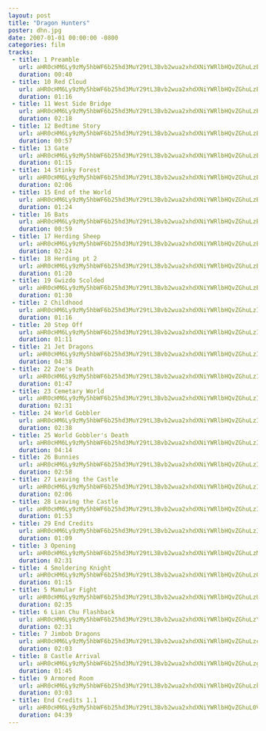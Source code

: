 ```yaml
---
layout: post
title: "Dragon Hunters"
poster: dhn.jpg
date: 2007-01-01 00:00:00 -0800
categories: film
tracks:
 - title: 1 Preamble
   url: aHR0cHM6Ly9zMy5hbWF6b25hd3MuY29tL3Bvb2wua2xhdXNiYWRlbHQvZGhuLzEgUHJlYW1ibGUubXAz
   duration: 00:40
 - title: 10 Red Cloud
   url: aHR0cHM6Ly9zMy5hbWF6b25hd3MuY29tL3Bvb2wua2xhdXNiYWRlbHQvZGhuLzEwIFJlZCBDbG91ZC5tcDM=
   duration: 01:16
 - title: 11 West Side Bridge
   url: aHR0cHM6Ly9zMy5hbWF6b25hd3MuY29tL3Bvb2wua2xhdXNiYWRlbHQvZGhuLzExIFdlc3QgU2lkZSBCcmlkZ2UubXAz
   duration: 02:18
 - title: 12 Bedtime Story
   url: aHR0cHM6Ly9zMy5hbWF6b25hd3MuY29tL3Bvb2wua2xhdXNiYWRlbHQvZGhuLzEyIEJlZHRpbWUgU3RvcnkubXAz
   duration: 00:57
 - title: 13 Gate
   url: aHR0cHM6Ly9zMy5hbWF6b25hd3MuY29tL3Bvb2wua2xhdXNiYWRlbHQvZGhuLzEzIEdhdGUubXAz
   duration: 01:15
 - title: 14 Stinky Forest
   url: aHR0cHM6Ly9zMy5hbWF6b25hd3MuY29tL3Bvb2wua2xhdXNiYWRlbHQvZGhuLzE0IFN0aW5reSBGb3Jlc3QubXAz
   duration: 02:06
 - title: 15 End of the World
   url: aHR0cHM6Ly9zMy5hbWF6b25hd3MuY29tL3Bvb2wua2xhdXNiYWRlbHQvZGhuLzE1IEVuZCBvZiB0aGUgV29ybGQubXAz
   duration: 01:24
 - title: 16 Bats
   url: aHR0cHM6Ly9zMy5hbWF6b25hd3MuY29tL3Bvb2wua2xhdXNiYWRlbHQvZGhuLzE2IEJhdHMubXAz
   duration: 00:59
 - title: 17 Herding Sheep
   url: aHR0cHM6Ly9zMy5hbWF6b25hd3MuY29tL3Bvb2wua2xhdXNiYWRlbHQvZGhuLzE3IEhlcmRpbmcgU2hlZXAubXAz
   duration: 02:24
 - title: 18 Herding pt 2
   url: aHR0cHM6Ly9zMy5hbWF6b25hd3MuY29tL3Bvb2wua2xhdXNiYWRlbHQvZGhuLzE4IEhlcmRpbmcgcHQgMi5tcDM=
   duration: 01:20
 - title: 19 Gwizdo Scolded
   url: aHR0cHM6Ly9zMy5hbWF6b25hd3MuY29tL3Bvb2wua2xhdXNiYWRlbHQvZGhuLzE5IEd3aXpkbyBTY29sZGVkLm1wMw==
   duration: 01:30
 - title: 2 Childhood
   url: aHR0cHM6Ly9zMy5hbWF6b25hd3MuY29tL3Bvb2wua2xhdXNiYWRlbHQvZGhuLzIgQ2hpbGRob29kLm1wMw==
   duration: 01:16
 - title: 20 Step Off
   url: aHR0cHM6Ly9zMy5hbWF6b25hd3MuY29tL3Bvb2wua2xhdXNiYWRlbHQvZGhuLzIwIFN0ZXAgT2ZmLm1wMw==
   duration: 01:11
 - title: 21 Jet Dragons
   url: aHR0cHM6Ly9zMy5hbWF6b25hd3MuY29tL3Bvb2wua2xhdXNiYWRlbHQvZGhuLzIxIEpldCBEcmFnb25zLm1wMw==
   duration: 04:38
 - title: 22 Zoe's Death
   url: aHR0cHM6Ly9zMy5hbWF6b25hd3MuY29tL3Bvb2wua2xhdXNiYWRlbHQvZGhuLzIyIFpvZSdzIERlYXRoLm1wMw==
   duration: 01:47
 - title: 23 Cemetary World
   url: aHR0cHM6Ly9zMy5hbWF6b25hd3MuY29tL3Bvb2wua2xhdXNiYWRlbHQvZGhuLzIzIENlbWV0YXJ5IFdvcmxkLm1wMw==
   duration: 02:31
 - title: 24 World Gobbler
   url: aHR0cHM6Ly9zMy5hbWF6b25hd3MuY29tL3Bvb2wua2xhdXNiYWRlbHQvZGhuLzI0IFdvcmxkIEdvYmJsZXIubXAz
   duration: 02:38
 - title: 25 World Gobbler's Death
   url: aHR0cHM6Ly9zMy5hbWF6b25hd3MuY29tL3Bvb2wua2xhdXNiYWRlbHQvZGhuLzI1IFdvcmxkIEdvYmJsZXIncyBEZWF0aC5tcDM=
   duration: 04:14
 - title: 26 Bunnies
   url: aHR0cHM6Ly9zMy5hbWF6b25hd3MuY29tL3Bvb2wua2xhdXNiYWRlbHQvZGhuLzI2IEJ1bm5pZXMubXAz
   duration: 02:58
 - title: 27 Leaving the Castle
   url: aHR0cHM6Ly9zMy5hbWF6b25hd3MuY29tL3Bvb2wua2xhdXNiYWRlbHQvZGhuLzI3IExlYXZpbmcgdGhlIENhc3RsZS5tcDM=
   duration: 02:06
 - title: 28 Leaving the Castle
   url: aHR0cHM6Ly9zMy5hbWF6b25hd3MuY29tL3Bvb2wua2xhdXNiYWRlbHQvZGhuLzI4IExlYXZpbmcgdGhlIENhc3RsZS5tcDM=
   duration: 01:53
 - title: 29 End Credits
   url: aHR0cHM6Ly9zMy5hbWF6b25hd3MuY29tL3Bvb2wua2xhdXNiYWRlbHQvZGhuLzI5IEVuZCBDcmVkaXRzLm1wMw==
   duration: 01:09
 - title: 3 Opening
   url: aHR0cHM6Ly9zMy5hbWF6b25hd3MuY29tL3Bvb2wua2xhdXNiYWRlbHQvZGhuLzMgT3BlbmluZy5tcDM=
   duration: 02:31
 - title: 4 Smoldering Knight
   url: aHR0cHM6Ly9zMy5hbWF6b25hd3MuY29tL3Bvb2wua2xhdXNiYWRlbHQvZGhuLzQgU21vbGRlcmluZyBLbmlnaHQubXAz
   duration: 01:15
 - title: 5 Mamular Fight
   url: aHR0cHM6Ly9zMy5hbWF6b25hd3MuY29tL3Bvb2wua2xhdXNiYWRlbHQvZGhuLzUgTWFtdWxhciBGaWdodC5tcDM=
   duration: 02:35
 - title: 6 Lian Chu Flashback
   url: aHR0cHM6Ly9zMy5hbWF6b25hd3MuY29tL3Bvb2wua2xhdXNiYWRlbHQvZGhuLzYgTGlhbiBDaHUgRmxhc2hiYWNrLm1wMw==
   duration: 02:31
 - title: 7 Jimbob Dragons
   url: aHR0cHM6Ly9zMy5hbWF6b25hd3MuY29tL3Bvb2wua2xhdXNiYWRlbHQvZGhuLzcgSmltYm9iIERyYWdvbnMubXAz
   duration: 02:03
 - title: 8 Castle Arrival
   url: aHR0cHM6Ly9zMy5hbWF6b25hd3MuY29tL3Bvb2wua2xhdXNiYWRlbHQvZGhuLzggQ2FzdGxlIEFycml2YWwubXAz
   duration: 01:45
 - title: 9 Armored Room
   url: aHR0cHM6Ly9zMy5hbWF6b25hd3MuY29tL3Bvb2wua2xhdXNiYWRlbHQvZGhuLzkgQXJtb3JlZCBSb29tLm1wMw==
   duration: 03:03
 - title: End Credits 1.1
   url: aHR0cHM6Ly9zMy5hbWF6b25hd3MuY29tL3Bvb2wua2xhdXNiYWRlbHQvZGhuL0VuZCBDcmVkaXRzIDEuMS5tcDM=
   duration: 04:39
---
```

